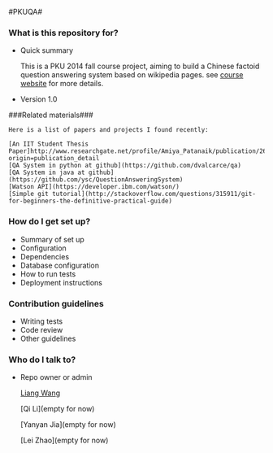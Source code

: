 #PKUQA#

### What is this repository for? ###

* Quick summary

    This is a PKU 2014 fall course project, aiming to build a Chinese factoid question answering system based on          wikipedia pages. see [course website](http://www.icst.pku.edu.cn/lcwm/course/sckr2014/) for more details.

* Version 1.0

###Related materials###

    Here is a list of papers and projects I found recently:

    [An IIT Student Thesis Paper]http://www.researchgate.net/profile/Amiya_Patanaik/publication/261951645_Open_Domain_Factoid_Question_Answering_System/links/02e7e53608720ad258000000?origin=publication_detail
    [QA System in python at github](https://github.com/dvalcarce/qa)
    [QA System in java at github](https://github.com/ysc/QuestionAnsweringSystem)
    [Watson API](https://developer.ibm.com/watson/)
    [Simple git tutorial](http://stackoverflow.com/questions/315911/git-for-beginners-the-definitive-practical-guide)

### How do I get set up? ###

* Summary of set up
* Configuration
* Dependencies
* Database configuration
* How to run tests
* Deployment instructions

### Contribution guidelines ###

* Writing tests
* Code review
* Other guidelines

### Who do I talk to? ###

* Repo owner or admin

    [Liang Wang](wangliangpeking@gmail.com)

    [Qi Li](empty for now)

    [Yanyan Jia](empty for now)

    [Lei Zhao](empty for now)
